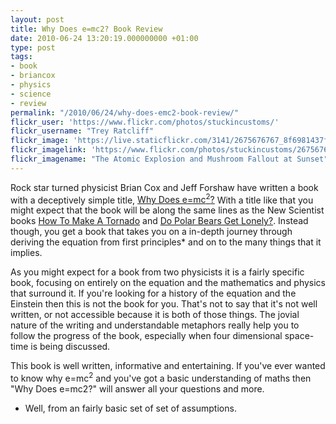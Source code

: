 ```yaml
---
layout: post
title: Why Does e=mc2? Book Review
date: 2010-06-24 13:20:19.000000000 +01:00
type: post
tags:
- book
- briancox
- physics
- science
- review
permalink: "/2010/06/24/why-does-emc2-book-review/"
flickr_user: 'https://www.flickr.com/photos/stuckincustoms/'
flickr_username: "Trey Ratcliff"
flickr_image: 'https://live.staticflickr.com/3141/2675676767_8f6981437f_w.jpg'
flickr_imagelink: 'https://www.flickr.com/photos/stuckincustoms/2675676767/'
flickr_imagename: "The Atomic Explosion and Mushroom Fallout at Sunset"
---
```

Rock star turned physicist Brian Cox and Jeff Forshaw have written a book with a deceptively simple title, <a href="http://www.amazon.co.uk/Why-Does-mc2-Should-Care/dp/0306817586/ref=sr_1_1?ie=UTF8&amp;s=books&amp;qid=1277294480&amp;sr=8-1">Why Does e=mc<sup>2</sup>?</a> With a title like that you might expect that the book will be along the same lines as the New Scientist books [How To Make A Tornado](http://www.amazon.co.uk/How-Make-Tornado-wonderful-scientists/dp/1846682878/ref=sr_1_1?ie=UTF8&amp;s=books&amp;qid=1277294715&amp;sr=1-1) and [Do Polar Bears Get Lonely?](http://www.amazon.co.uk/Polar-Bears-Get-Lonely-Intriguing/dp/1846681308/ref=sr_1_2?ie=UTF8&amp;s=books&amp;qid=1277294715&amp;sr=1-2). Instead though, you get a book that takes you on a in-depth journey through deriving the equation from first principles* and on to the many things that it implies.

As you might expect for a book from two physicists it is a fairly specific book, focusing on entirely on the equation and the mathematics and physics that surround it. If you're looking for a history of the equation and the Einstein then this is not the book for you. That's not to say that it's not well written, or not accessible because it is both of those things. The jovial nature of the writing and understandable metaphors really help you to follow the progress of the book, especially when four dimensional space-time is being discussed.

This book is well written, informative and entertaining. If you've ever wanted to know why e=mc<sup>2</sup> and you've got a basic understanding of maths then "Why Does e=mc2?" will answer all your questions and more.

* Well, from an fairly basic set of set of assumptions.
